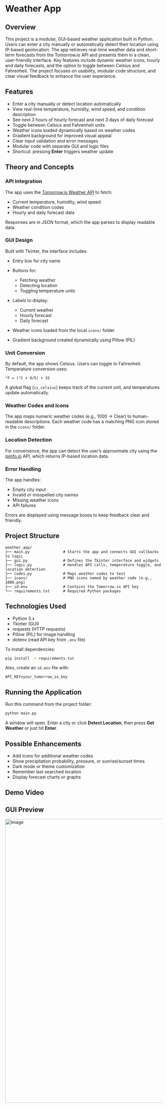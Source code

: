 # Weather App

## Overview

This project is a modular, GUI-based weather application built in Python. Users can enter a city manually or automatically detect their location using IP-based geolocation. The app retrieves real-time weather data and short-term forecasts from the Tomorrow.io API and presents them in a clean, user-friendly interface. Key features include dynamic weather icons, hourly and daily forecasts, and the option to toggle between Celsius and Fahrenheit. The project focuses on usability, modular code structure, and clear visual feedback to enhance the user experience.


## Features

* Enter a city manually or detect location automatically
* View real-time temperature, humidity, wind speed, and condition description
* See next 3 hours of hourly forecast and next 3 days of daily forecast
* Toggle between Celsius and Fahrenheit units
* Weather icons loaded dynamically based on weather codes
* Gradient background for improved visual appeal
* Clear input validation and error messages
* Modular code with separate GUI and logic files
* Shortcut: pressing **Enter** triggers weather update


## Theory and Concepts

### API Integration

The app uses the [Tomorrow.io Weather API](https://www.tomorrow.io/) to fetch:

* Current temperature, humidity, wind speed
* Weather condition codes
* Hourly and daily forecast data

Responses are in JSON format, which the app parses to display readable data.

### GUI Design

Built with Tkinter, the interface includes:

* Entry box for city name
* Buttons for:

  * Fetching weather
  * Detecting location
  * Toggling temperature units
* Labels to display:

  * Current weather
  * Hourly forecast
  * Daily forecast
* Weather icons loaded from the local `icons/` folder
* Gradient background created dynamically using Pillow (PIL)


### Unit Conversion

By default, the app shows Celsius. Users can toggle to Fahrenheit.
Temperature conversion uses:

```
°F = (°C × 9/5) + 32
```

A global flag (`is_celsius`) keeps track of the current unit, and temperatures update automatically.


### Weather Codes and Icons

The app maps numeric weather codes (e.g., 1000 → Clear) to human-readable descriptions.
Each weather code has a matching PNG icon stored in the `icons/` folder.


### Location Detection

For convenience, the app can detect the user’s approximate city using the [ipinfo.io](https://ipinfo.io/) API, which returns IP-based location data.


### Error Handling

The app handles:

* Empty city input
* Invalid or misspelled city names
* Missing weather icons
* API failures

Errors are displayed using message boxes to keep feedback clear and friendly.


## Project Structure

```
weather_app/
├── main.py               # Starts the app and connects GUI callbacks to logic
├── gui.py                # Defines the Tkinter interface and widgets
├── logic.py              # Handles API calls, temperature toggle, and location detection
├── codes.py              # Maps weather codes to text
├── icons/                # PNG icons named by weather code (e.g., 1000.png)
├── id.env                # Contains the Tomorrow.io API key
└── requirements.txt      # Required Python packages
```


## Technologies Used

* Python 3.x
* Tkinter (GUI)
* requests (HTTP requests)
* Pillow (PIL) for image handling
* dotenv (read API key from `.env` file)

To install dependencies:

```bash
pip install -r requirements.txt
```

Also, create an `id.env` file with:

```
API_KEY=your_tomorrow_io_key
```


## Running the Application

Run this command from the project folder:

```bash
python main.py
```

A window will open. Enter a city or click **Detect Location**, then press **Get Weather** or just hit **Enter**.


## Possible Enhancements

* Add icons for additional weather codes
* Show precipitation probability, pressure, or sunrise/sunset times
* Dark mode or theme customization
* Remember last searched location
* Display forecast charts or graphs


## Demo Video




## GUI Preview

<img width="520" height="912" alt="Image" src="https://github.com/user-attachments/assets/91ae490e-9bf1-4037-97ce-4e247118e01a" />
